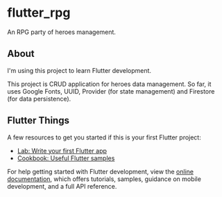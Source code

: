 # flutter_rpg

An RPG party of heroes management.

## About

I'm using this project to learn Flutter development.

This project is CRUD application for heroes data management. So far, it uses Google Fonts, UUID, Provider (for state management) and Firestore (for data persistence).


## Flutter Things

A few resources to get you started if this is your first Flutter project:

- [Lab: Write your first Flutter app](https://docs.flutter.dev/get-started/codelab)
- [Cookbook: Useful Flutter samples](https://docs.flutter.dev/cookbook)

For help getting started with Flutter development, view the
[online documentation](https://docs.flutter.dev/), which offers tutorials,
samples, guidance on mobile development, and a full API reference.
